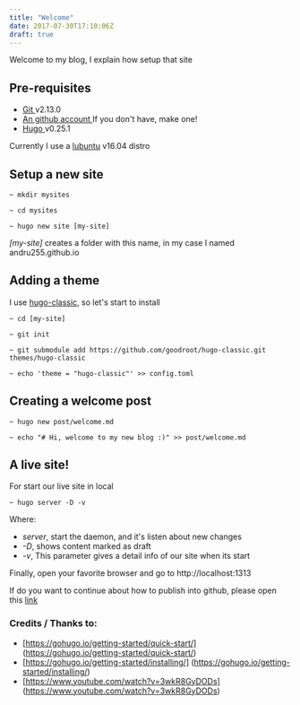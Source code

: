 ```yaml
---
title: "Welcome"
date: 2017-07-30T17:10:06Z
draft: true
---
```


Welcome to my blog, I explain how setup that site

## Pre-requisites 

- [ Git ](https://git-scm.com/) v2.13.0
- [ An github account  ](https://github.com) If you don't have, make one!
- [ Hugo ](https://gohugo.io/) v0.25.1

Currently I use a [lubuntu](http://lubuntu.net/) v16.04 distro

## Setup a new site

```
~ mkdir mysites

~ cd mysites

~ hugo new site [my-site]

```

*[my-site]* creates a folder with this name, in my case I named andru255.github.io

## Adding a theme

I use [hugo-classic](https://github.com/goodroot/hugo-classic), so let's start to install

```
~ cd [my-site]

~ git init

~ git submodule add https://github.com/goodroot/hugo-classic.git themes/hugo-classic 

~ echo 'theme = "hugo-classic"' >> config.toml 
```

## Creating a welcome post

```
~ hugo new post/welcome.md

~ echo "# Hi, welcome to my new blog :)" >> post/welcome.md
```

## A live site!

For start our live site in local

```
~ hugo server -D -v
```

Where:

- *server*, start the daemon, and it's listen about new changes
- *-D*, shows content marked as draft
- *-v*, This parameter gives a detail info of our site when its start

Finally, open your favorite browser and go to http://localhost:1313

If do you want to continue about how to publish into github, please open this [link](../how-publish-in-github)

### Credits / Thanks to:

- [https://gohugo.io/getting-started/quick-start/] (https://gohugo.io/getting-started/quick-start/)
- [https://gohugo.io/getting-started/installing/] (https://gohugo.io/getting-started/installing/)
- [https://www.youtube.com/watch?v=3wkR8GyDODs] (https://www.youtube.com/watch?v=3wkR8GyDODs)